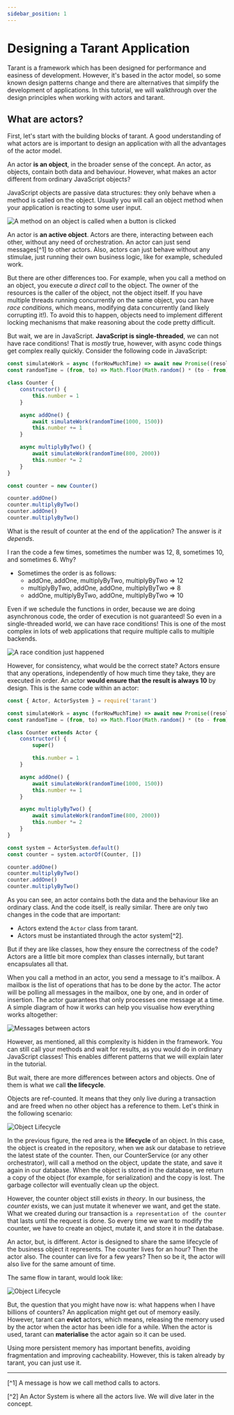 ```yaml
---
sidebar_position: 1
---
```


# Designing a Tarant Application

Tarant is a framework which has been designed for performance and easiness of development. However, it's based in the actor model, so some known design patterns 
change and there are alternatives that simplify the development of applications. In this tutorial, we will walkthrough over the design principles when working with
actors and tarant.

## What are actors?

First, let's start with the building blocks of tarant. A good understanding of what actors are is important to design an application with all the advantages of
the actor model.

An actor **is an object**, in the broader sense of the concept. An actor, as objects, contain both data and behaviour. However, what makes an actor different from
ordinary JavaScript objects? 

JavaScript objects are passive data structures: they only behave when a method is called on the object. Usually you will call an object method when your 
application is reacting to some user input.

![A method on an object is called when a button is clicked](images/0-designing-a-tarant-application/0-object-method-on-event.png)

An actor is **an active object**. Actors are there, interacting between each other, without any need of orchestration. An actor can just send messages[^1] to other 
actors. Also, actors can just behave without any stimulae, just running their own business logic, like for example, scheduled work.

But there are other differences too. For example, when you call a method on an object, you execute _a direct call_ to the object. The owner of the resources is the
caller of the object, not the object itself. If you have multiple threads running concurrently on the same object, you can have _race conditions_, which means,
modifying data concurrently (and likely corrupting it!). To avoid this to happen, objects need to implement different locking mechanisms that make reasoning about
the code pretty difficult.

But wait, we are in JavaScript. **JavaScript is single-threaded**, we can not have race conditions! That is *mostly* true, however, with async code things get
complex really quickly. Consider the following code in JavaScript:

```js
const simulateWork = async (forHowMuchTime) => await new Promise((resolve, _reject) => setTimeout(resolve, forHowMuchTime))
const randomTime = (from, to) => Math.floor(Math.random() * (to - from) + from)

class Counter {
    constructor() {
        this.number = 1
    }

    async addOne() {
        await simulateWork(randomTime(1000, 1500))
        this.number += 1
    }

    async multiplyByTwo() {
        await simulateWork(randomTime(800, 2000))
        this.number *= 2
    }
}

const counter = new Counter()

counter.addOne()
counter.multiplyByTwo()
counter.addOne()
counter.multiplyByTwo()
```

What is the result of counter at the end of the application? The answer is *it depends*. 

I ran the code a few times, sometimes the number was 12, 8, sometimes 10, and sometimes 6. Why?

* Sometimes the order is as follows:
  * addOne, addOne, multiplyByTwo, multiplyByTwo => 12
  * multiplyByTwo, addOne, addOne, multiplyByTwo => 8
  * addOne, multiplyByTwo, addOne, multiplyByTwo => 10

Even if we schedule the functions in order, because we are doing asynchronous code, the order of execution is not guaranteed!
So even in a single-threaded world, we can have race conditions! This is one of the most complex in lots of web applications
that require multiple calls to multiple backends.

![A race condition just happened](images/0-designing-a-tarant-application/1-race-conditions.png)

However, for consistency, what would be the correct state? Actors ensure that any operations, independently of how much time they take, they are executed in order. An
actor **would ensure that the result is always 10** by design. This is the same code within an actor:

```js
const { Actor, ActorSystem } = require('tarant')

const simulateWork = async (forHowMuchTime) => await new Promise((resolve, _reject) => setTimeout(resolve, forHowMuchTime))
const randomTime = (from, to) => Math.floor(Math.random() * (to - from) + from)

class Counter extends Actor {
    constructor() {
        super()

        this.number = 1
    }

    async addOne() {
        await simulateWork(randomTime(1000, 1500))
        this.number += 1
    }

    async multiplyByTwo() {
        await simulateWork(randomTime(800, 2000))
        this.number *= 2
    }
}

const system = ActorSystem.default()
const counter = system.actorOf(Counter, [])

counter.addOne()
counter.multiplyByTwo()
counter.addOne()
counter.multiplyByTwo()
```

As you can see, an actor contains both the data and the behaviour like an ordinary class. And the code itself, is really similar. There are only two changes in the 
code that are important:

* Actors extend the `Actor` class from tarant.
* Actors must be instantiated through the actor system[^2].

But if they are like classes, how they ensure the correctness of the code? Actors are a little bit more complex than classes internally, but tarant encapsulates
all that.

When you call a method in an actor, you send a message to it's mailbox. A mailbox is the list of operations that has to be done by the actor. The actor will be
polling all messages in the mailbox, one by one, and in order of insertion. The actor guarantees that only processes one message at a time. A simple diagram of
how it works can help you visualise how everything works altogether:

![Messages between actors](images/0-designing-a-tarant-application/2-mailboxes.png)

However, as mentioned, all this complexity is hidden in the framework. You can still call your methods and wait for results, as you would do in ordinary 
JavaScript classes! This enables different patterns that we will explain later in the tutorial.

But wait, there are more differences between actors and objects. One of them is what we call **the lifecycle**.

Objects are ref-counted. It means that they only live during a transaction and are freed when no other object has a reference to them. Let's think in the following
scenario:

![Object Lifecycle](images/0-designing-a-tarant-application/3-object-lifecycle.png)

In the previous figure, the red area is the **lifecycle** of an object. In this case, the object is created in the repository, when we ask our database to retrieve
the latest state of the counter. Then, our CounterService (or any other orchestrator), will call a method on the object, update the state, and save it again in our
database. When the object is stored in the database, we return a copy of the object (for example, for serialization) and the copy is lost. The garbage collector will
eventually clean up the object.

However, the counter object still exists _in theory_. In our business, the _counter_ exists, we can just mutate it whenever we want, and get the state. What we created
during our transaction is `a representation of the counter` that lasts until the request is done. So every time we want to modify the counter, we have to create an
object, mutate it, and store it in the database.

An actor, but, is different. Actor is designed to share the same lifecycle of the business object it represents. The counter lives for an hour? Then the actor also.
The counter can live for a few years? Then so be it, the actor will also live for the same amount of time.

The same flow in tarant, would look like:

![Object Lifecycle](images/0-designing-a-tarant-application/4-actor-lifecycle.png)

But, the question that you might have now is: what happens when I have billions of counters? An application might get out of memory easily. However, tarant can
**evict** actors, which means, releasing the memory used by the actor when the actor has been idle for a while. When the actor is used, tarant can **materialise**
the actor again so it can be used.

Using more persistent memory has important benefits, avoiding fragmentation and improving cacheability. However, this is taken already by tarant, you can just use it.

------


[^1] A message is how we call method calls to actors.

[^2] An Actor System is where all the actors live. We will dive later in the concept.